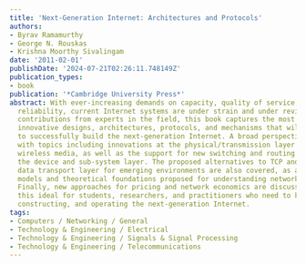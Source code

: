 ```yaml
---
title: 'Next-Generation Internet: Architectures and Protocols'
authors:
- Byrav Ramamurthy
- George N. Rouskas
- Krishna Moorthy Sivalingam
date: '2011-02-01'
publishDate: '2024-07-21T02:26:11.748149Z'
publication_types:
- book
publication: '*Cambridge University Press*'
abstract: With ever-increasing demands on capacity, quality of service, speed, and
  reliability, current Internet systems are under strain and under review. Combining
  contributions from experts in the field, this book captures the most recent and
  innovative designs, architectures, protocols, and mechanisms that will enable researchers
  to successfully build the next-generation Internet. A broad perspective is provided,
  with topics including innovations at the physical/transmission layer in wired and
  wireless media, as well as the support for new switching and routing paradigms at
  the device and sub-system layer. The proposed alternatives to TCP and UDP at the
  data transport layer for emerging environments are also covered, as are the novel
  models and theoretical foundations proposed for understanding network complexity.
  Finally, new approaches for pricing and network economics are discussed, making
  this ideal for students, researchers, and practitioners who need to know about designing,
  constructing, and operating the next-generation Internet.
tags:
- Computers / Networking / General
- Technology & Engineering / Electrical
- Technology & Engineering / Signals & Signal Processing
- Technology & Engineering / Telecommunications
---
```

